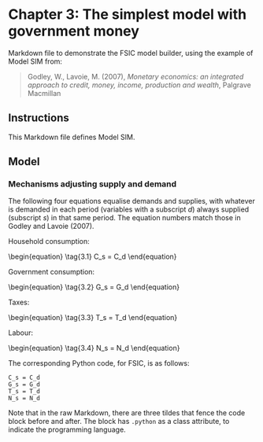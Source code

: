 # Chapter 3: The simplest model with government money

Markdown file to demonstrate the FSIC model builder, using the example of Model
SIM from:

> Godley, W., Lavoie, M. (2007), *Monetary economics: an integrated approach to
> credit, money, income, production and wealth*, Palgrave Macmillan

## Instructions

This Markdown file defines Model SIM.

## Model

### Mechanisms adjusting supply and demand

The following four equations equalise demands and supplies, with whatever is
demanded in each period (variables with a subscript $d$) always supplied
(subscript $s$) in that same period. The equation numbers match those in Godley
and Lavoie (2007).

Household consumption:

\begin{equation} \tag{3.1}
C_s = C_d
\end{equation}

Government consumption:

\begin{equation} \tag{3.2}
G_s = G_d
\end{equation}

Taxes:

\begin{equation} \tag{3.3}
T_s = T_d
\end{equation}

Labour:

\begin{equation} \tag{3.4}
N_s = N_d
\end{equation}

The corresponding Python code, for FSIC, is as follows:

~~~{.python}
C_s = C_d
G_s = G_d
T_s = T_d
N_s = N_d
~~~

Note that in the raw Markdown, there are three tildes that fence the code block
before and after. The block has `.python` as a class attribute, to indicate the
programming language.
